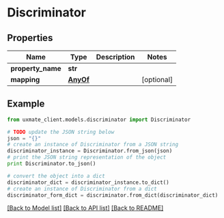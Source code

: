 # Discriminator


## Properties
Name | Type | Description | Notes
------------ | ------------- | ------------- | -------------
**property_name** | **str** |  | 
**mapping** | [**AnyOf**](AnyOf.md) |  | [optional] 

## Example

```python
from uxmate_client.models.discriminator import Discriminator

# TODO update the JSON string below
json = "{}"
# create an instance of Discriminator from a JSON string
discriminator_instance = Discriminator.from_json(json)
# print the JSON string representation of the object
print Discriminator.to_json()

# convert the object into a dict
discriminator_dict = discriminator_instance.to_dict()
# create an instance of Discriminator from a dict
discriminator_form_dict = discriminator.from_dict(discriminator_dict)
```
[[Back to Model list]](../README.md#documentation-for-models) [[Back to API list]](../README.md#documentation-for-api-endpoints) [[Back to README]](../README.md)


